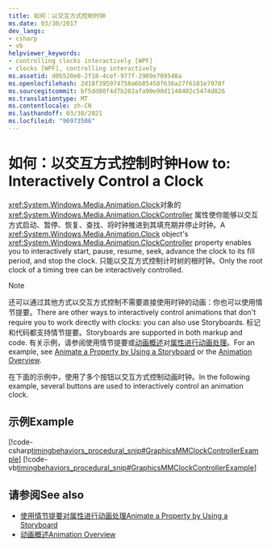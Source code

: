 ```yaml
---
title: 如何：以交互方式控制时钟
ms.date: 03/30/2017
dev_langs:
- csharp
- vb
helpviewer_keywords:
- controlling clocks interactively [WPF]
- clocks [WPF], controlling interactively
ms.assetid: d0b520e0-2f18-4cef-977f-2909e709548a
ms.openlocfilehash: 2d18f395974750a6b85458f636a27f6101e7978f
ms.sourcegitcommit: bf5dd80f4d7b202afa90e90d1148402c5474d826
ms.translationtype: MT
ms.contentlocale: zh-CN
ms.lasthandoff: 03/30/2021
ms.locfileid: "96973506"
---
```

# <a name="how-to-interactively-control-a-clock"></a><span data-ttu-id="34ec6-102">如何：以交互方式控制时钟</span><span class="sxs-lookup"><span data-stu-id="34ec6-102">How to: Interactively Control a Clock</span></span>
<span data-ttu-id="34ec6-103"><xref:System.Windows.Media.Animation.Clock>对象的 <xref:System.Windows.Media.Animation.ClockController> 属性使你能够以交互方式启动、暂停、恢复、查找、将时钟推进到其填充期并停止时钟。</span><span class="sxs-lookup"><span data-stu-id="34ec6-103">A <xref:System.Windows.Media.Animation.Clock> object's <xref:System.Windows.Media.Animation.ClockController> property enables you to interactively start, pause, resume, seek, advance the clock to its fill period, and stop the clock.</span></span> <span data-ttu-id="34ec6-104">只能以交互方式控制计时树的根时钟。</span><span class="sxs-lookup"><span data-stu-id="34ec6-104">Only the root clock of a timing tree can be interactively controlled.</span></span>  
  
> [!NOTE]
> <span data-ttu-id="34ec6-105">还可以通过其他方式以交互方式控制不需要直接使用时钟的动画：你也可以使用情节提要。</span><span class="sxs-lookup"><span data-stu-id="34ec6-105">There are other ways to interactively control animations that don't require you to work directly with clocks: you can also use Storyboards.</span></span> <span data-ttu-id="34ec6-106">标记和代码都支持情节提要。</span><span class="sxs-lookup"><span data-stu-id="34ec6-106">Storyboards are supported in both markup and code.</span></span> <span data-ttu-id="34ec6-107">有关示例，请参阅使用情节提要或[动画概述](animation-overview.md)对[属性进行动画处理](how-to-animate-a-property-by-using-a-storyboard.md)。</span><span class="sxs-lookup"><span data-stu-id="34ec6-107">For an example, see [Animate a Property by Using a Storyboard](how-to-animate-a-property-by-using-a-storyboard.md) or the [Animation Overview](animation-overview.md).</span></span>  
  
 <span data-ttu-id="34ec6-108">在下面的示例中，使用了多个按钮以交互方式控制动画时钟。</span><span class="sxs-lookup"><span data-stu-id="34ec6-108">In the following example, several buttons are used to interactively control an animation clock.</span></span>  
  
## <a name="example"></a><span data-ttu-id="34ec6-109">示例</span><span class="sxs-lookup"><span data-stu-id="34ec6-109">Example</span></span>  
 [!code-csharp[timingbehaviors_procedural_snip#GraphicsMMClockControllerExample](~/samples/snippets/csharp/VS_Snippets_Wpf/timingbehaviors_procedural_snip/CSharp/ClockControllerExample.cs#graphicsmmclockcontrollerexample)]
 [!code-vb[timingbehaviors_procedural_snip#GraphicsMMClockControllerExample](~/samples/snippets/visualbasic/VS_Snippets_Wpf/timingbehaviors_procedural_snip/visualbasic/clockcontrollerexample.vb#graphicsmmclockcontrollerexample)]  
  
## <a name="see-also"></a><span data-ttu-id="34ec6-110">请参阅</span><span class="sxs-lookup"><span data-stu-id="34ec6-110">See also</span></span>

- [<span data-ttu-id="34ec6-111">使用情节提要对属性进行动画处理</span><span class="sxs-lookup"><span data-stu-id="34ec6-111">Animate a Property by Using a Storyboard</span></span>](how-to-animate-a-property-by-using-a-storyboard.md)
- [<span data-ttu-id="34ec6-112">动画概述</span><span class="sxs-lookup"><span data-stu-id="34ec6-112">Animation Overview</span></span>](animation-overview.md)

